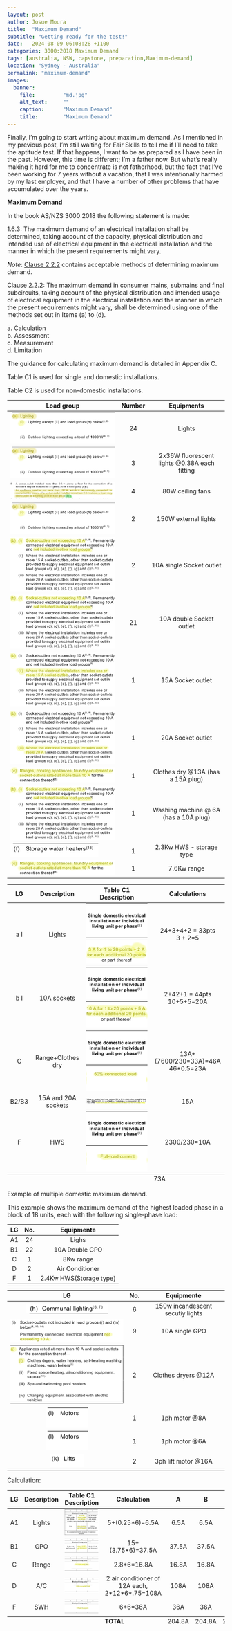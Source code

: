 ```yaml
---
layout: post
author: Josue Moura
title:  "Maximum Demand"
subtitle: "Getting ready for the test!"
date:   2024-08-09 06:08:28 +1100
categories: 3000:2018 Maximum Demand
tags: [australia, NSW, capstone, preparation,Maximum-demand]
location: "Sydney - Australia"
permalink: "maximum-demand"
images:
  banner:
    file:         "md.jpg"
    alt_text:     ""
    caption:      "Maximum Demand"
    title:        "Maximum Demand"
---
```


<style>
  .ct {
    text-align: center;
    vertical-align: middle;
  }
</style>

Finally, I’m going to start writing about maximum demand. As I mentioned in my previous post, I’m still waiting for Fair Skills to tell me if I’ll need to take the aptitude test. If that happens, I want to be as prepared as I have been in the past. However, this time is different; I’m a father now. But what’s really making it hard for me to concentrate is not fatherhood, but the fact that I’ve been working for 7 years without a vacation, that I was intentionally harmed by my last employer, and that I have a number of other problems that have accumulated over the years.

**Maximum Demand**

In the book AS/NZS 3000:2018 the following statement is made:


1.6.3: The maximum demand of an electrical installation shall be determined, taking account of the capacity, physical distribution and intended use of electrical equipment in the electrical installation and the manner in which the present requirements might vary.

<i>Note</i>: <u>Clause 2.2.2</u> contains acceptable methods of determining maximum demand.

Clause 2.2.2: The maximum demand in consumer mains, submains and final subcircuits, taking account of the physical distribution and intended usage of electrical equipment in the electrical installation and the manner in which the present requirements might vary, shall be determined using one of the methods set out in Items (a) to (d). 

a. Calculation  
b. Assessment  
c. Measurement  
d. Limitation  

The guidance for calculating maximum demand is detailed in Appendix C.

Table C1 is used for single and domestic installations.

Table C2 is used for non-domestic installations.


<div class="table-wrapper">
  <table class="alt">
    <thead>
      <tr>
        <th>Load group</th>
        <th>Number</th>
        <th>Equipments</th>
      </tr>
    </thead>
    <tbody>
      <tr>
        <td><span class="image fit"><img src= "assets/images/capstone/md/loadgroup_light.png" alt="" /></span>
        </td>
        <td class="ct">24</td>
        <td class="ct">Lights</td>
      </tr>
      <tr>
        <td><span class="image fit"><img src= "assets/images/capstone/md/loadgroup_light.png" alt="" /></span></td>
        <td class="ct">3</td>
        <td class="ct">2x36W fluorescent lights @0.38A each fitting</td>
      </tr>
      <tr>
        <td><span class="image fit"><img src= "assets/images/capstone/md/loadgroup_light_fan.png" alt="" />
        </span></td>
        <td class="ct">4</td>
        <td class="ct">80W ceiling fans</td>
      </tr>
      <tr>
        <td><span class="image fit"><img src= "assets/images/capstone/md/loadgroup_light.png" alt="" /></span>
        </td>
        <td class="ct">2</td>
        <td class="ct">150W external lights</td>
      </tr>
      <tr>
        <td><span class="image fit"><img src= "assets/images/capstone/md/socketoutlet.png" alt="" /></span></td>
        <td class="ct">2</td>
        <td class="ct">10A single Socket outlet</td>
      </tr>
      <tr>
        <td><span class="image fit"><img src= "assets/images/capstone/md/socketoutlet.png" alt="" /></span></td>
        <td class="ct">21</td>
        <td class="ct">10A double Socket outlet</td>
      </tr>
      <tr>
        <td><span class="image fit"><img src= "assets/images/capstone/md/socketoutlet2.png" alt="" /></span></td>
        <td class="ct">1</td>
        <td class="ct">15A Socket outlet</td>
      </tr>
      <tr>
        <td><span class="image fit"><img src= "assets/images/capstone/md/socketoutlet3.png" alt="" /></span></td>
        <td class="ct">1</td>
        <td class="ct">20A Socket outlet</td>
      </tr>
      <tr>
        <td><span class="image fit"><img src= "assets/images/capstone/md/appliancemorethan10a.png" alt="" /></span></td>
        <td class="ct">1</td>
        <td class="ct">Clothes dry @13A (has a 15A plug)</td>
      </tr>
      <tr>
        <td><span class="image fit"><img src= "assets/images/capstone/md/socketoutlet.png" alt="" /></span></td>
        <td class="ct">1</td>
        <td class="ct">Washing machine @ 6A (has a 10A plug)</td>
      </tr>
      <tr>
            <td><span class="image fit"><img src= "assets/images/capstone/md/SWH.png" alt="" /></span></td>
            <td class="ct">1</td>
            <td class="ct">2.3Kw HWS - storage type</td>
      </tr>
      <tr>
        <td><span class="image fit"><img src= "assets/images/capstone/md/appliancemorethan10a.png" alt="" /></span></td>
            <td class="ct">1</td>
            <td class="ct">7.6Kw range</td>
      </tr>
    </tbody>
  </table>
</div>

<div class="table-wrapper">
  <table class="alt">
    <thead>
      <tr>
        <th>LG</th>
        <th>Description</th>
        <th>Table C1 Description</th>
        <th>Calculations</th>
      </tr>
    </thead>
    <tbody>
        <tr>
          <td class="ct">a I</td>
          <td class="ct">Lights</td>
          <td><span class="image fit"><img src= "assets/images/capstone/md/LGdescription01.png" alt="" /></span></td>
          <td class="ct">24+3+4+2 = 33pts<br />3 + 2=5 </td>
        </tr>
        <tr>
          <td class="ct">b I</td>
          <td class="ct">10A sockets</td>
          <td><span class="image fit"><img src= "assets/images/capstone/md/LGdescription02.png" alt="" /></span></td>
          <td class="ct">2+42+1 = 44pts <br />10+5+5=20A</td>
        </tr>
        <tr>
          <td class="ct">C</td>
          <td class="ct">Range+Clothes dry</td>
          <td><span class="image fit"><img src= "assets/images/capstone/md/LGdescription03.png" alt="" /></span></td>
          <td class="ct">13A+(7600/230=33A)=46A <br />46*0.5=23A </td>
        </tr>
        <tr>
          <td class="ct">B2/B3</td>
          <td class="ct">15A and 20A sockets</td>
          <td><span class="image fit"><img src= "assets/images/capstone/md/LGdescription04.png" alt="" /></span></td>
          <td class="ct">15A</td>
        </tr>
        <tr>
          <td class="ct">F</td>
          <td class="ct">HWS</td>
          <td><span class="image fit"><img src= "assets/images/capstone/md/LGdescription05.png" alt="" /></span></td>
          <td class="ct">2300/230=10A</td>
        </tr>
        <tfoot>
          <tr>
            <td colspan="3"></td>
            <td>73A</td>
          </tr>
        </tfoot>
      </tbody>
  </table>
</div>

Example of multiple domestic maximum demand.

This example shows the maximum demand of the highest loaded phase in a block of 18 units, each with the following single-phase load:

<div class="table-wrapper">
  <table class="alt">
    <thead>
      <tr>
        <th>LG</th>
        <th>No.</th>
        <th>Equipmente</th>
      </tr>
    </thead>
    <tbody>
        <tr>
          <td class="ct">A1</td>
          <td class="ct">24</td>
          <td class="ct">Lighs</td>
        </tr>
        <tr>
          <td class="ct">B1</td>
          <td class="ct">22</td>
          <td class="ct">10A Double GPO</td>
        </tr>
        <tr>
          <td class="ct">C</td>
          <td class="ct">1</td>
          <td class="ct">8Kw range</td>
        </tr>
        <tr>
          <td class="ct">D</td>
          <td class="ct">2</td>
          <td class="ct">Air Conditioner</td>
        </tr>
        <tr>
          <td class="ct">F</td>
          <td class="ct">1</td>
          <td class="ct">2.4Kw HWS(Storage type)</td>
        </tr>
    </tbody>
  </table>
</div>

<div class="table-wrapper">
  <table class="alt">
    <thead>
      <tr>
        <th>LG</th>
        <th>No.</th>
        <th>Equipmente</th>
      </tr>
    </thead>
    <tbody>
        <tr>
          <td class="ct"><span class="image fit">
            <img src= "assets/images/capstone/md/LGdescription06.png" alt="" /></span></td>
          <td class="ct">6</td>
          <td class="ct">150w incandescent secutiy lights</td>
        </tr>
        <tr>
          <td class="ct">
            <span class="image fit">
            <img src= "assets/images/capstone/md/LGdescription07.png" alt="" />
            </span>
          </td>
          <td class="ct">9</td>
          <td class="ct">10A single GPO</td>
        </tr>
        <tr>
          <td class="ct">
            <span class="image fit">
            <img src= "assets/images/capstone/md/LGdescription08.png" alt="" /></span>
          </td>
          <td class="ct">2</td>
          <td class="ct">Clothes dryers @12A</td>
        </tr>
        <tr>
          <td class="ct"><span class="image">
            <img src= "assets/images/capstone/md/LGdescription09.png" alt="" />
            </span>
          </td>
          <td class="ct">1</td>
          <td class="ct">1ph motor @8A</td>
        </tr>
        <tr>
          <td class="ct">
            <span class="image">
            <img src= "assets/images/capstone/md/LGdescription09.png" alt="" />
            </span>
          </td>
          <td class="ct">1</td>
          <td class="ct">1ph motor @6A</td>
        </tr>
        <tr>
          <td class="ct"><span class="image">
            <img src= "assets/images/capstone/md/LGdescription10.png" alt="" />
            </span>
          </td>
          <td class="ct">2</td>
          <td class="ct">3ph lift motor @16A</td>
        </tr>
    </tbody>
  </table>
</div>

Calculation: 

<div class="table-wrapper">
  <table class="alt">
    <thead>
      <tr>
        <th>LG</th>
        <th>Description</th>
        <th>Table C1 Description</th>
        <th>Calculation</th>
        <th>A</th>
        <th>B</th>
        <th>C</th>
      </tr>
    </thead>
    <tbody>
        <tr>
          <td class="ct">A1</td>
          <td class="ct">Lights</td>
          <td class="ct"><span class="image fit"><img src= "assets/images/capstone/md/LGdescription11.png" alt="" /></span></td>
          <td class="ct">5+(0.25*6)=6.5A</td>
          <td class="ct">6.5A</td>
          <td class="ct">6.5A</td>
          <td class="ct">6.5A</td>
        </tr>
        <tr>
          <td class="ct">B1</td>
          <td class="ct">GPO</td>
          <td class="ct"><span class="image fit"><img src= "assets/images/capstone/md/LGdescription12.png" alt="" /></span></td>
          <td class="ct">15+(3.75*6)=37.5A</td>
          <td class="ct">37.5A</td>
          <td class="ct">37.5A</td>
          <td class="ct">37.5A</td>
        </tr>
        <tr>
          <td class="ct">C</td>
          <td class="ct">Range</td>
          <td class="ct"><span class="image fit"><img src= "assets/images/capstone/md/LGdescription13.png" alt="" /></span></td>
          <td class="ct">2.8*6=16.8A</td>
          <td class="ct">16.8A</td>
          <td class="ct">16.8A</td>
          <td class="ct">16.8A</td>
        </tr>
        <tr>
          <td class="ct">D</td>
          <td class="ct">A/C</td>
          <td class="ct"><span class="image fit"><img src= "assets/images/capstone/md/LGdescription14.png" alt="" /></span></td>
          <td class="ct">2 air conditioner of 12A each, 2*12*6*.75=108A</td>
          <td class="ct">108A</td>
          <td class="ct">108A</td>
          <td class="ct">108A</td>
        </tr>
        <tr>
          <td class="ct">F</td>
          <td class="ct">SWH</td>
          <td class="ct"><span class="image fit"><img src= "assets/images/capstone/md/LGdescription15.png" alt="" /></span></td>
          <td class="ct">6*6=36A</td>
          <td class="ct">36A</td>
          <td class="ct">36A</td>
          <td class="ct">36A</td>
        </tr>
        <tfoot>
          <tr>
            <td colspan="3"></td>
            <td><b>TOTAL</b></td>
            <td>204.8A</td>
            <td>204.8A</td>
            <td>204.8A</td>
          </tr>
        </tfoot>
    </tbody>
  </table>
</div>